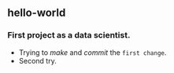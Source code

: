 ## hello-world

### First project as a data scientist.

* Trying to *make* and _commit_ the `first change`.
* Second try.
